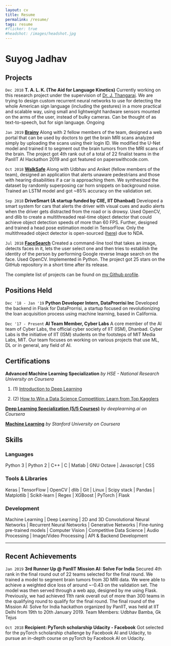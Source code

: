 ```yaml
---
layout: cv
title: Resume
permalink: /resume/
tags: resume
#flicker: true
#headshot: /images/headshot.jpg
---
```


# Suyog Jadhav
<!-- <div id="webaddress">
<i class="fa fa-envelope"></i> <a href="mailto:suyog.17je002775@ece.ism.ac.in">mail</a>
|
<i class="fa fa-linkedin"></i> <a href="https://linkedin.com/{{ site.linkedin_username }}">{{ site.linkedin_username }}</a>
|
<i class="fa fa-github"></i> <a href="https://github.com/{{ site.github_username }}">{{ site.github_username }}</a>
|
<i class="fa fa-twitter"></i> <a href="https://twitter.com/{{ site.twitter_username }}">{{ site.twitter_username }}</a>
</div> -->

## Projects

`Dec 2018`
__T. A. L. K. (The Aid for Language Kinetics)__ Currently working on this research project under the supervision of [Dr. J. Thangaraj](https://www.researchgate.net/profile/Jaisingh_Thangaraj). We are trying to design custom recurrent neural networks to use for detecting the whole American sign language (including the gestures) in a more practical and scalable way, using small and lightweight hardware sensors mounted on the arms of the user, instead of bulky cameras. Can be thought of as text-to-speech, but for sign language. Ongoing

`Jan 2019`
__[Brainy](https://github.com/IAmSuyogJadhav/Brainy/)__ Along with 2 fellow members of the team, designed a web portal that can be used by doctors to get the brain MRI scans analyzed simply by uploading the scans using their login ID. We modified the U-Net model and trained it to segment out the brain tumors from the MRI scans of the brain. The project got 4th rank out of a total of 22 finalist teams in the PanIIT AI Hackathon 2019 and got featured on paperswithcode.com.

`Oct 2018`
__[WalkSafe](https://github.com/IAmSuyogJadhav/WalkSafe)__ Along with Udbhav and Aniket (fellow members of the team), designed an application that alerts unaware pedestrians and those with hearing disabilities if a car is approaching them. We synthesized the dataset by randomly superposing car horn snippets on background noise. Trained an LSTM model and got ~85% accuracy on the validation set.

`Sep 2018`
__DriveSmart (A startup funded by CIIE, IIT Dhanbad)__ Developed a smart system for cars that alerts the driver with visual cues and audio alerts when the driver gets distracted from the road or is drowsy. Used OpenCV, and dlib to create a multithreaded real-time object detector that could achieve object detection speeds of more than 60 FPS. Further, designed and trained a head pose estimation model in TensorFlow. Only the multithreaded object detector is open-sourced ([here](https://github.com/IAmSuyogJadhav/Lightning-Fast-Object-Detector)) due to NDA.

`Jul 2018`
__[FaceSearch](https://www.github.com/IAmSuyogJadhav/FaceSearch)__ Created a command-line tool that takes an image, detects faces in it, lets the user select one and then tries to establish the identity of the person by performing Google reverse Image search on the face. Used OpenCV. Implemented in Python. The project got 25 stars on the GitHub repository in a short time after its release.

The complete list of projects can be found on [my Github profile](https://github.com/IAmSuyogJadhav).

## Positions Held

`Dec '18 - Jan '19`
__Python Developer Intern, DataProrrisi Inc__ Developed the backend in Flask for DataProrrisi, a startup focused on revolutionizing the loan acquisition process using machine learning, based in California.

`Dec '17 - Present`
__AI Team Member, Cyber Labs__ A core member of the AI team of Cyber Labs, the official cyber society of IIT (ISM), Dhanbad. Cyber Labs is the initiative of IIT (ISM) students on the footsteps of MIT Media Labs, MIT. Our team focuses on working on various projects that use ML, DL or in general, any field of AI.

## Certifications

__Advanced Machine Learning Specialization__
_by HSE - National Research University on Coursera_

  1. (1) [Introduction to Deep Learning](https://www.coursera.org/account/accomplishments/verify/32SDG3EQFHNQ)

  2. (2) [How to Win a Data Science Competition: Learn from Top Kagglers](https://www.coursera.org/account/accomplishments/verify/897TKTQY9QCH)

__[Deep Learning Specialization (5/5 Courses)](https://www.coursera.org/account/accomplishments/specialization/certificate/LUB5A3JNJKHC)__
_by deeplearning.ai on Coursera_

__[Machine Learning](https://www.coursera.org/account/accomplishments/verify/PKVYKUTJCGFN)__
_by Stanford University on Coursera_

## Skills

### Languages
Python 3 | Python 2 | C++ | C | Matlab | GNU Octave | Javascript | CSS

### Tools & Libraries
Keras | TensorFlow | OpenCV | dlib | Git | Linux | Scipy stack | Pandas | Matplotlib | Scikit-learn | Regex | XGBoost | PyTorch | Flask

### Development
Machine Learning | Deep Learning | 2D and 3D Convolutional Neural Networks | Recurrent Neural Networks | Generative Networks | Fine-tuning pre-trained models | Computer Vision | Competitive Data Science | Audio Processing | Image/Video Processing | API & Backend Development

---
## Recent Achievements

`Jan 2019`
__3rd Runner Up @ PanIIT Mission AI: Solve For India__ Secured 4th rank in the final round out of 22 teams selected for the final round. We trained a model to segment brain tumors from 3D MRI data. We were able to achieve a weighted dice loss of around ~-0.43 on the validation set. The model was then served through a web app, designed by me using Flask. Previously, we had achieved 11th rank overall out of more than 300 teams in the qualifying round to qualify for the final round. The final round of the Mission AI: Solve for India hackathon organized by PanIIT, was held at IIT Delhi from 19th to 20th January 2019.
Team Members: Udbhav Bamba, Gk Tejus

`Oct 2018`
__Recipient: PyTorch scholarship Udacity - Facebook__ Got selected for the pyTorch scholarship challenge by Facebook AI and Udacity, to pursue an in-depth course on pyTorch by Facebook AI on Udacity.
